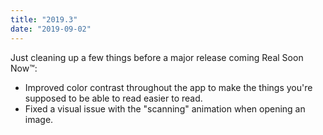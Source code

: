 ```yaml
---
title: "2019.3"
date: "2019-09-02"
---
```


Just cleaning up a few things before a major release coming Real Soon Now™:
- Improved color contrast throughout the app to make the things you're supposed to be able to read easier to read.
- Fixed a visual issue with the "scanning" animation when opening an image.
